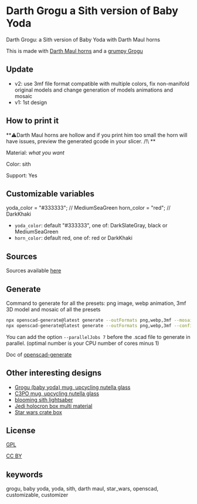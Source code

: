 # Darth Grogu a Sith version of Baby Yoda

Darth Grogu: a Sith version of Baby Yoda with Darth Maul horns

This is made with [Darth Maul horns](https://www.thingiverse.com/thing:3040798) and a [grumpy Grogu](https://www.thingiverse.com/thing:3988192)

## Update

- v2: use 3mf file format compatible with multiple colors, fix non-manifold original models and change generation of models animations and mosaic
- v1: 1st design

## How to print it

**⚠️Darth Maul horns are hollow and if you print him too small the horn will have issues, preview the generated gcode in your slicer. /!\ **

Material: *what you want*

Color: sith

Support: Yes

## Customizable variables

yoda_color = "#333333"; // MediumSeaGreen
horn_color = "red"; // DarkKhaki

- `yoda_color`: default "#333333", one of: DarkSlateGray, black or MediumSeaGreen
- `horn_color`: default red, one of: red or DarkKhaki

## Sources

Sources available [here](https://github.com/yannickbattail/openscad-models/tree/main/star_wars/darth_grogu)

## Generate

Command to generate for all the presets: png image, webp animation, 3mf 3D model and mosaic of all the presets

```bash
npx openscad-generate@latest generate --outFormats png,webp,3mf --mosaicFormat 3,3 --configFile horns.yaml ./horns.scad
npx openscad-generate@latest generate --outFormats png,webp,3mf --configFile darth_grogu.yaml ./darth_grogu.scad
```

You can add the option `--parallelJobs 7` before the .scad file to generate in parallel. (optimal number is your CPU number of cores minus 1)

Doc of [openscad-generate](https://github.com/yannickbattail/openscad-generate)

## Other interesting designs

- [Grogu (baby yoda) mug, upcycling nutella glass](https://www.thingiverse.com/thing:6301972)
- [C3PO mug, upcycling nutella glass](https://www.thingiverse.com/thing:6296440)
- [blooming sith lightsaber](https://www.thingiverse.com/thing:5437311)
- [Jedi holocron box multi material](https://www.thingiverse.com/thing:6782529)
- [Star wars crate box](https://www.thingiverse.com/thing:7062418)

## License

[GPL](https://www.gnu.org/licenses/gpl-3.0.html)

[CC BY](https://creativecommons.org/licenses/by/4.0/)

## keywords

grogu, baby yoda, yoda, sith, darth maul, star_wars, openscad, customizable, customizer
